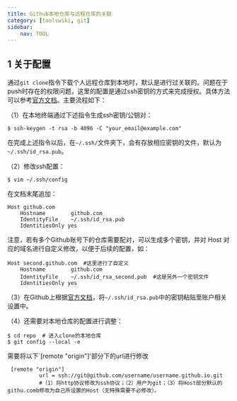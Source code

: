 ```yaml
---
title: Github本地仓库与远程仓库的关联
category: [toolswiki, git]
sidebar:
    nav: TOOL
---
```


## 1 关于配置

通过`git clone`指令下载个人远程仓库到本地时，默认是进行过关联的。问题在于push时存在的权限问题，这里的配置是通过ssh密钥的方式来完成授权。具体方法可以参考[官方文档](https://docs.github.com/cn/authentication/connecting-to-github-with-ssh/adding-a-new-ssh-key-to-your-github-account)。主要流程如下：

（1）在本地终端通过下述指令生成ssh密钥/公钥对：

```shell
$ ssh-keygen -t rsa -b 4096 -C "your_email@example.com"
```

在完成上述指令以后，在`~/.ssh/`文件夹下，会有存放相应密钥的文件，默认为`~/.ssh/id_rsa.pub`。

（2）修改ssh配置：

```shell
$ vim ~/.ssh/config
```

在文档末尾追加：

```shell
Host github.com
    Hostname        github.com
    IdentityFile    ~/.ssh/id_rsa.pub
    IdentitiesOnly yes
```

注意，若有多个Github账号下的仓库需要配对，可以生成多个密钥，并对 Host 对应的域名进行自定义修改，以便于后续的配置，如：

```shell
Host second.github.com  #这里进行了自定义
    Hostname        github.com
    IdentityFile    ~/.ssh/id_rsa_second.pub  #这是另外一个密钥文件
    IdentitiesOnly yes
```

 （3）在Github上根据[官方文档](https://docs.github.com/cn/authentication/connecting-to-github-with-ssh/adding-a-new-ssh-key-to-your-github-account)，将`~/.ssh/id_rsa.pub`中的密钥粘贴至账户相关设置中。

（4）还需要对本地仓库的配置进行调整：

```shell
$ cd repo  # 进入clone的本地仓库
$ git config --local -e
```

需要将以下`[remote "origin"]'部分下的url进行修改

```shell
 [remote "origin"]
          url = ssh://git@github.com/username/username.github.io.git
          #（1）将http协议修改为ssh协议；（2）用户为git；（3）将Host部分默认的githu.comb修改为自己所设置的Host（无特殊需要不必修改）。
```



